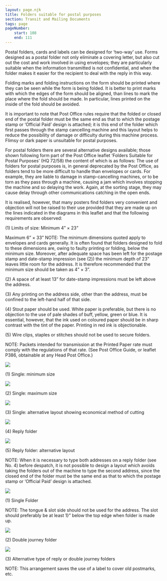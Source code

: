 ```yaml
---
layout: page.njk
title: Folders suitable for postal purposes
section: Transit and Mailing Documents
tags: page
pageNumber:
    start: 108
    end: 111
---
```


Postal folders, cards and labels can be designed for ‘two-way’ use. Forms designed as
a postal folder not only eliminate a covering letter, but also cut out the cost and work
involved in using envelopes; they are particularly suitable when the information transmitted is not confidential, and when the folder makes it easier for the recipient to deal
with the reply in this way.

Folding marks and folding instructions on the form should be printed where they
can be seen while the form is being folded. It is better to print marks with which the
edges of the form should be aligned, than lines to mark the place where the fold should
be made. In particular, lines printed on the inside of the fold should be avoided.

It is important to note that Post Office rules require that the folded or closed end of
the postal folder must be the same end as that to which the postage stamp or ‘Official
Paid’ design is attached; it is this end of the folder which first passes through the
stamp cancelling machine and this layout helps to reduce the possibility of damage or
difficulty during this machine process. Flimsy or dark paper is unsuitable for postal
purposes.

For postal folders there are several alternative designs available; those shown following form part of the Post Office leaflet ‘Folders Suitable for Postal Purposes’
(HQ 72/58) the content of which is as follows:
The use of folders for postal purposes is, in general deprecated by the Post Office, as
folders tend to be more difficult to handle than envelopes or cards. For example, they are
liable to damage in stamp-cancelling machines, or to be torn as they pass through a machine,
causing a jam which involves stopping the machine and so delaying the work. Again, at the
sorting stage, they may cause delay through other communications catching in the open
ends.

It is realised, however, that many posters find folders very convenient and objection will
not be raised to their use provided that they are made up on the lines indicated in the
diagrams in this leaflet and that the following requirements are observed:

(1) Limits of size: Minimum 4” &times; 23”

Maximum 6” &times; 33”
NOTE: The minimum dimensions quoted apply to envelopes and cards generally. It is
often found that folders designed to fold to these dimensions are, owing to faulty printing
or folding, below the minimum size. Moreover, after adequate space has been left for the
postage stamp and date-stamp impression (see (2)) the minimum depth of 23” leaves little
room for the address. It is therefore recommended that the minimum size should be taken
as 4” &times; 3”.

(2) A space of at least 13” for date-stamp impressions must be left above the address.

(3) Any printing on the address side, other than the address, must be confined to the
left-hand half of that side.

(4) Stout paper should be used. White paper is preferable, but there is no objection to
the use of pale shades of buff, yellow, green or blue. It is essential, however, that the ink
used on coloured paper should be in sharp contrast with the tint of the paper. Printing in
red ink is objectionable.

(5) Wire clips, staples or stitches should not be used to secure folders.

NOTE: Packets intended for transmission at the Printed Paper rate must comply with the
regulations of that rate. (See Post Office Guide, or leaflet P386, obtainable at any Head
Post Office.)

![](1.jpg)

(1) Single: minimum size

![](2.jpg)

(2) Single: maximum size

![](3.jpg)

(3) Single: alternative layout showing economical method of cutting

![](4.jpg)

(4) Reply folder

![](5.jpg)

(5) Reply folder: alternative layout

NOTE: When it is necessary to type both addresses on a reply folder (see No. 4) before
despatch, it is not possible to design a layout which avoids taking the folders out of the
machine to type the second address, since the closed end of the folder must be the same
end as that to which the postage stamp or ‘Official Paid’ design is attached.

![](6.jpg)

(1) Single Folder

NOTE: The tongue & slot
side should not be used
for the address. The slot
should preferably be at least
1}” below the top edge
when folder is made up.

![](7.jpg)

(2) Double journey folder

![](8.jpg)

(3) Alternative type of reply or double journey folders

NOTE: This arrangement saves the use
of a label to cover old postmarks, etc.

